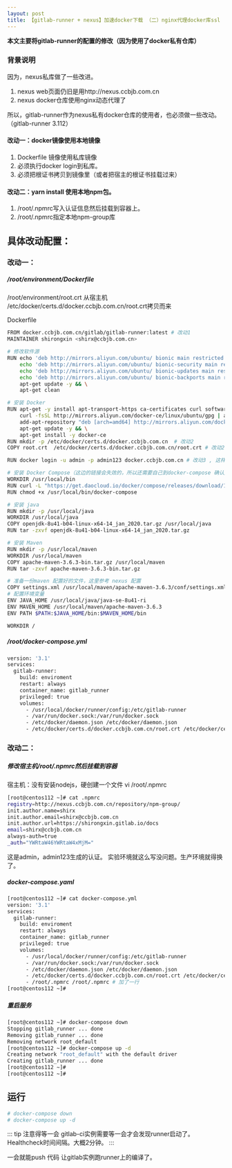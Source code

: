 ```yaml
---
layout: post
title: 【gitlab-runner + nexus】加速docker下载 （二）nginx代理docker库ssl
---
```


**本文主要将gitlab-runner的配置的修改（因为使用了docker私有仓库）**

### 背景说明
因为，nexus私库做了一些改进。
1. nexus web页面仍旧是用http://nexus.ccbjb.com.cn
2. nexus docker仓库使用nginx动态代理了
   
所以，gitlab-runner作为nexus私有docker仓库的使用者，也必须做一些改动。
（gitlab-runner 3.112）

#### 改动一：docker镜像使用本地镜像
1. Dockerfile 镜像使用私库镜像
2. 必须执行docker login到私库。
3. 必须把根证书拷贝到镜像里（或者把宿主的根证书挂载过来）


#### 改动二：yarn install 使用本地npm包。
1. /root/.npmrc写入认证信息然后挂载到容器上。
2. /root/.npmrc指定本地npm-group库

## 具体改动配置：

### 改动一：
##### /root/environment/Dockerfile

/root/environment/root.crt
从宿主机 /etc/docker/certs.d/docker.ccbjb.com.cn/root.crt拷贝而来

Dockerfile
```bash
FROM docker.ccbjb.com.cn/gitlab/gitlab-runner:latest # 改动1
MAINTAINER shirongxin <shirx@ccbjb.com.cn>

# 修改软件源
RUN echo 'deb http://mirrors.aliyun.com/ubuntu/ bionic main restricted universe multiverse' > /etc/apt/sources.list && \
    echo 'deb http://mirrors.aliyun.com/ubuntu/ bionic-security main restricted universe multiverse' >> /etc/apt/sources.list && \
    echo 'deb http://mirrors.aliyun.com/ubuntu/ bionic-updates main restricted universe multiverse' >> /etc/apt/sources.list && \
    echo 'deb http://mirrors.aliyun.com/ubuntu/ bionic-backports main restricted universe multiverse' >> /etc/apt/sources.list && \
    apt-get update -y && \
    apt-get clean

# 安装 Docker
RUN apt-get -y install apt-transport-https ca-certificates curl software-properties-common && \
    curl -fsSL http://mirrors.aliyun.com/docker-ce/linux/ubuntu/gpg | apt-key add - && \
    add-apt-repository "deb [arch=amd64] http://mirrors.aliyun.com/docker-ce/linux/ubuntu $(lsb_release -cs) stable" && \
    apt-get update -y && \
    apt-get install -y docker-ce
RUN mkdir -p /etc/docker/certs.d/docker.ccbjb.com.cn  # 改动2
COPY root.crt  /etc/docker/certs.d/docker.ccbjb.com.cn/root.crt # 改动2

RUN docker login -u admin -p admin123 docker.ccbjb.com.cn # 改动3 , 这样写死当然不好。生产环境应该使用环境变量。实验环境就无所谓了

# 安装 Docker Compose（这边的链接会失效的，所以还需要自己到docker-compose 确认）
WORKDIR /usr/local/bin
RUN curl -L "https://get.daocloud.io/docker/compose/releases/download/1.26.1/docker-compose-`uname -s`-`uname -m`" -o /usr/local/bin/docker-compose
RUN chmod +x /usr/local/bin/docker-compose

# 安装 java
RUN mkdir -p /usr/local/java
WORKDIR /usr/local/java
COPY openjdk-8u41-b04-linux-x64-14_jan_2020.tar.gz /usr/local/java
RUN tar -zxvf openjdk-8u41-b04-linux-x64-14_jan_2020.tar.gz

# 安装 Maven
RUN mkdir -p /usr/local/maven
WORKDIR /usr/local/maven
COPY apache-maven-3.6.3-bin.tar.gz /usr/local/maven
RUN tar -zxvf apache-maven-3.6.3-bin.tar.gz

# 准备一份maven 配置好的文件，这里参考 nexus 配置
COPY settings.xml /usr/local/maven/apache-maven-3.6.3/conf/settings.xml
# 配置环境变量
ENV JAVA_HOME /usr/local/java/java-se-8u41-ri
ENV MAVEN_HOME /usr/local/maven/apache-maven-3.6.3
ENV PATH $PATH:$JAVA_HOME/bin:$MAVEN_HOME/bin

WORKDIR /

```

#####  /root/docker-compose.yml
```bash
version: '3.1'
services:
  gitlab-runner:
    build: enviroment
    restart: always
    container_name: gitlab_runner
    privileged: true
    volumes:
      - /usr/local/docker/runner/config:/etc/gitlab-runner
      - /var/run/docker.sock:/var/run/docker.sock
      - /etc/docker/daemon.json /etc/docker/daemon.json
      - /etc/docker/certs.d/docker.ccbjb.com.cn/root.crt /etc/docker/certs.d/docker.ccbjb.com.cn/root.crt # 改动。其实镜像里已经拷贝了一份。这两处只要有一处即可。
```

### 改动二：

##### 修改宿主机/root/.npmrc然后挂载到容器
宿主机：没有安装nodejs，硬创建一个文件
vi /root/.npmrc
```bash
[root@centos112 ~]# cat .npmrc
registry=http://nexus.ccbjb.com.cn/repository/npm-group/
init.author.name=shirx
init.author.email=shirx@ccbjb.com.cn
init.author.url=https://shirongxin.gitlab.io/docs
email=shirx@ccbjb.com.cn
always-auth=true
_auth="YWRtaW46YWRtaW4xMjM="
```
这是admin，admin123生成的认证。
实验环境就这么写没问题。生产环境就得换了。

##### docker-compose.yaml
```bash
[root@centos112 ~]# cat docker-compose.yml
version: '3.1'
services:
  gitlab-runner:
    build: enviroment
    restart: always
    container_name: gitlab_runner
    privileged: true
    volumes:
      - /usr/local/docker/runner/config:/etc/gitlab-runner
      - /var/run/docker.sock:/var/run/docker.sock
      - /etc/docker/daemon.json /etc/docker/daemon.json
      - /etc/docker/certs.d/docker.ccbjb.com.cn/root.crt /etc/docker/certs.d/docker.ccbjb.com.cn/root.crt
      - /root/.npmrc /root/.npmrc # 加了一行
[root@centos112 ~]#
```

##### 重启服务
```bash
[root@centos112 ~]# docker-compose down
Stopping gitlab_runner ... done
Removing gitlab_runner ... done
Removing network root_default
[root@centos112 ~]# docker-compose up -d
Creating network "root_default" with the default driver
Creating gitlab_runner ... done
[root@centos112 ~]#
[root@centos112 ~]#
```

## 运行

```bash
# docker-compose down
# docker-compose up -d 
```

::: tip 注意得等一会
gitlab-ci实例需要等一会才会发现runner启动了。
Healthcheck时间间隔。大概2分钟。
:::

一会就能push 代码
让gitlab实例跑runner上的编译了。


